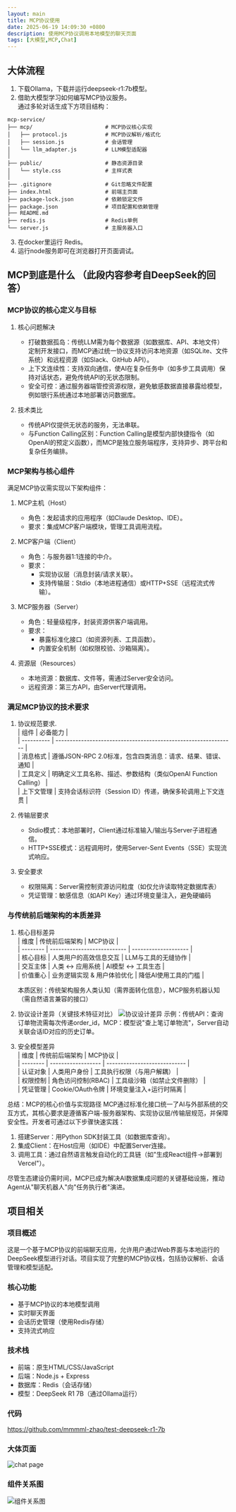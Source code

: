 ```yaml
---
layout: main
title: MCP协议使用
date: 2025-06-19 14:09:30 +0800
description: 使用MCP协议调用本地模型的聊天页面
tags: [大模型,MCP,Chat]
---
```


## 大体流程
1. 下载Ollama，下载并运行deepseek-r1:7b模型。
2. 借助大模型学习如何编写MCP协议服务。  
通过多轮对话生成下方项目结构：
```
mcp-service/
├── mcp/                       # MCP协议核心实现
│   ├── protocol.js            # MCP协议解析/格式化
│   ├── session.js             # 会话管理
│   └── llm_adapter.js         # LLM模型适配器
│
├── public/                    # 静态资源目录
│   └── style.css              # 主样式表
│
├── .gitignore                 # Git忽略文件配置
├── index.html                 # 前端主页面
├── package-lock.json          # 依赖锁定文件
├── package.json               # 项目配置和依赖管理
├── README.md   
├── redis.js                   # Redis单例
└── server.js                  # 主服务器入口
```
3. 在docker里运行 Redis。
4. 运行node服务即可在浏览器打开页面调试。

## MCP到底是什么 （此段内容参考自DeepSeek的回答）

### MCP协议的核心定义与目标
1. 核心问题解决
   - 打破数据孤岛：传统LLM需为每个数据源（如数据库、API、本地文件）定制开发接口，而MCP通过统一协议支持访问本地资源（如SQLite、文件系统）和远程资源（如Slack、GitHub API）。
   - 上下文连续性：支持双向通信，使AI在复杂任务中（如多步工具调用）保持对话状态，避免传统API的无状态限制。
   - 安全可控：通过服务器端管控资源权限，避免敏感数据直接暴露给模型，例如银行系统通过本地部署访问数据库。
  
2. 技术类比
   - 传统API仅提供无状态的服务，无法串联。
   - 与Function Calling区别：Function Calling是模型内部快捷指令（如OpenAI的预定义函数），而MCP是独立服务端程序，支持异步、跨平台和复杂任务编排。

### MCP架构与核心组件
满足MCP协议需实现以下架构组件：

1. MCP主机（Host）   
   - 角色：发起请求的应用程序（如Claude Desktop、IDE）。  
   - 要求：集成MCP客户端模块，管理工具调用流程。

2. MCP客户端（Client）  
   - 角色：与服务器1:1连接的中介。  
   - 要求：  
     * 实现协议层（消息封装/请求关联）。
     * 支持传输层：Stdio（本地进程通信）或HTTP+SSE（远程流式传输）。

3. MCP服务器（Server）
   - 角色：轻量级程序，封装资源供客户端调用。
   - 要求：
     * 暴露标准化接口（如资源列表、工具函数）。
     * 内置安全机制（如权限校验、沙箱隔离）。

4. 资源层（Resources）
   - 本地资源：数据库、文件等，需通过Server安全访问。
   - 远程资源：第三方API，由Server代理调用。

### 满足MCP协议的技术要求
1. 协议规范要求.     
    | 组件       | 必备能力                                                        |  
    | ---------- | --------------------------------------------------------------- |  
    | 消息格式   | 遵循JSON-RPC 2.0标准，包含四类消息：请求、结果、错误、通知      |  
    | 工具定义   | 明确定义工具名称、描述、参数结构（类似OpenAI Function Calling） |  
    | 上下文管理 | 支持会话标识符（Session ID）传递，确保多轮调用上下文连贯        |  

2. 传输层要求
   - Stdio模式：本地部署时，Client通过标准输入/输出与Server子进程通信。
   - HTTP+SSE模式：远程调用时，使用Server-Sent Events（SSE）实现流式响应。
  
3. 安全要求
   - 权限隔离：Server需控制资源访问粒度（如仅允许读取特定数据库表）
   - 凭证管理：敏感信息（如API Key）通过环境变量注入，避免硬编码

### 与传统前后端架构的本质差异
1. 核心目标差异    
   | 维度     | 传统前后端架构              | MCP协议              |  
   | -------- | --------------------------- | -------------------- |  
   | 核心目标 | 人类用户的高效信息交互      | LLM与工具的无缝协作  |  
   | 交互主体 | 人类 ↔ 应用系统             | AI模型 ↔ 工具生态    |  
   | 价值重心 | 业务逻辑实现 & 用户体验优化 | 降低AI使用工具的门槛 |  
    
    本质区别：传统架构服务人类认知（需界面转化信息），MCP服务机器认知（需自然语言兼容的接口）
2. 协议设计差异（关键技术特征对比）
   ![协议设计差异](../assets/img/2025-06-19/协议设计差异.png)
   示例：传统API：查询订单物流需每次传递order_id，MCP：模型说"查上笔订单物流"，Server自动关联会话ID对应的历史订单。
3. 安全模型差异    
   | 维度     | 传统前后端架构     | MCP协议                      |  
   | -------- | ------------------ | ---------------------------- |  
   | 认证对象 | 人类用户身份       | 工具执行权限（与用户解耦）   |  
   | 权限控制 | 角色访问控制(RBAC) | 工具级沙箱（如禁止文件删除） |  
   | 凭证管理 | Cookie/OAuth令牌   | 环境变量注入+运行时隔离      |  



总结：MCP的核心价值与实现路径
MCP通过标准化接口统一了AI与外部系统的交互方式，其核心要求是遵循客户端-服务器架构、实现协议层/传输层规范，并保障安全性。开发者可通过以下步骤快速实践：  

1. 搭建Server：用Python SDK封装工具（如数据库查询）。  
2. 集成Client：在Host应用（如IDE）中配置Server连接。  
3. 调用工具：通过自然语言触发自动化的工具链（如"生成React组件→部署到Vercel"）。  

尽管生态建设仍需时间，MCP已成为解决AI数据集成问题的关键基础设施，推动Agent从"聊天机器人"向"任务执行者"演进。

## 项目相关

### 项目概述
这是一个基于MCP协议的前端聊天应用，允许用户通过Web界面与本地运行的DeepSeek模型进行对话。项目实现了完整的MCP协议栈，包括协议解析、会话管理和模型适配。

### 核心功能
- 基于MCP协议的本地模型调用
- 实时聊天界面
- 会话历史管理（使用Redis存储）
- 支持流式响应

### 技术栈
- 前端：原生HTML/CSS/JavaScript
- 后端：Node.js + Express
- 数据库：Redis（会话存储）
- 模型：DeepSeek R1 7B（通过Ollama运行）

### 代码 
https://github.com/mmmml-zhao/test-deepseek-r1-7b

### 大体页面
![chat page](../assets/img/2025-06-19/会话页面.png)

### 组件关系图
![组件关系图](../assets/img/2025-06-19/组件关系图.png)

